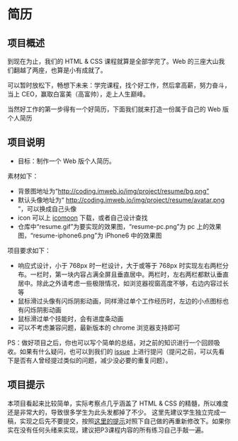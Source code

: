 # 简历

## 项目概述

到现在为止，我们的 HTML & CSS 课程就算是全部学完了。Web 的三座大山我们翻越了两座，也算是小有成就了。

可以暂时放松下，畅想下未来：学完课程，找个好工作，然后拿高薪，努力奋斗，当上 CEO，赢取白富美（高富帅），走上人生巅峰。

当然好工作的第一步得有一个好简历，下面我们就来打造一份属于自己的 Web 版个人简历

## 项目说明

- 目标：制作一个 Web 版个人简历。

素材如下：

- 背景图地址为“http://coding.imweb.io/img/project/resume/bg.png”
- 默认头像地址为“ http://coding.imweb.io/img/project/resume/avatar.png ”，可以换成自己头像
- icon 可以上 [icomoon](https://icomoon.io/app/#/select) 下载，或者自己设计查找
- 仓库中“resume.gif”为要实现的效果图，“resume-pc.png”为 pc 上的效果图，“resume-iphone6.png”为 iPhone6 中的效果图

项目要求如下：

- 响应式设计，小于 768px 时一栏设计，大于或等于 768px 时实现左右两栏分布。一栏时，第一块内容占满全屏且垂直居中。两栏时，左右两栏都默认垂直居中。除此之外请考虑一些极限情况，如浏览器视窗高度不够，右边内容过长等
- 鼠标滑过头像有闪烁阴影动画，同样滑过单个工作经历时，左边的小点图标也有闪烁阴影动画
- 鼠标滑过单个技能时，会有进度条动画
- 可以不考虑兼容问题，最新版本的 chrome 浏览器支持即可

PS：做好项目之后，你也可以写个简单的总结，对之前的知识进行一个回顾吸收。如果有什么疑问，也可以到我们的 [issue](http://git.imweb.io/imweb-teacher/resume/issues) 上进行提问（提问之前，可以先看下是否有人曾经提过类似的问题，减少没必要的重复问题）。

## 项目提示
本项目看起来比较简单，实际考察点几乎涵盖了 HTML & CSS 的精髓，所以难度还是非常大的，导致很多学生为此头发都掉了不少。
这里先建议学生独立完成一稿，实现之后先不要提交，按照[这里的提示](http://git.imweb.io/imweb-teacher/RESUME/wikis/响应式简历项目提示说明)对照下自己做的再重新修改下。如果你实在没有任何头绪来实现，建议把P3课程内容的所有练习自己手敲一遍。
